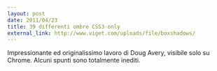 ```yaml
---
layout: post
date: 2011/04/23
title: 39 differenti ombre CSS3-only
external_link: http://www.viget.com/uploads/file/boxshadows/
---
```


Impressionante ed originalissimo lavoro di Doug Avery, visibile solo su Chrome. Alcuni spunti sono totalmente inediti.